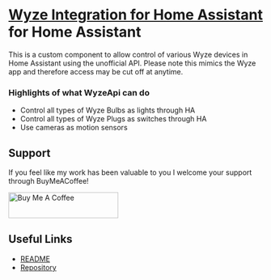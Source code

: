 # [Wyze Integration for Home Assistant](https://github.com/JoshuaMulliken/ha-wyzeapi) for Home Assistant

This is a custom component to allow control of various Wyze devices in Home Assistant using the unofficial API. Please
note this mimics the Wyze app and therefore access may be cut off at anytime.

### Highlights of what **WyzeApi** can do

* Control all types of Wyze Bulbs as lights through HA
* Control all types of Wyze Plugs as switches through HA
* Use cameras as motion sensors

## Support

If you feel like my work has been valuable to you I welcome your support through BuyMeACoffee!

<a href="https://www.buymeacoffee.com/joshmulliken" target="_blank"><img src="https://cdn.buymeacoffee.com/buttons/default-orange.png" alt="Buy Me A Coffee" style="height: 51px !important;width: 217px !important;" ></a>

## Useful Links

* [README](https://github.com/JoshuaMulliken/ha-wyzeapi/blob/master/README.md)
* [Repository](https://github.com/JoshuaMulliken/ha-wyzeapi)
